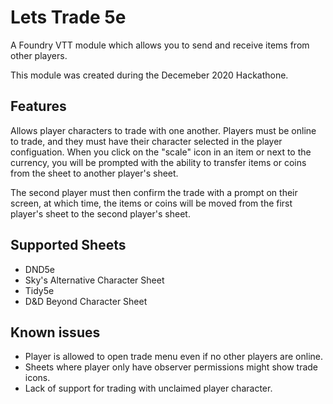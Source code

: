 # Lets Trade 5e
A Foundry VTT module which allows you to send and receive items from other players.

This module was created during the Decemeber 2020 Hackathone.

## Features

Allows player characters to trade with one another. Players must be online to trade, and they must have their character selected in the player configuation. When you click on the "scale" icon in an item or next to the currency, you will be prompted with the ability to transfer items or coins from the sheet to another player's sheet.

The second player must then confirm the trade with a prompt on their screen, at which time, the items or coins will be moved from the first player's sheet to the second player's sheet.

## Supported Sheets

- DND5e
- Sky's Alternative Character Sheet
- Tidy5e
- D&D Beyond Character Sheet

## Known issues

- Player is allowed to open trade menu even if no other players are online.
- Sheets where player only have observer permissions might show trade icons.
- Lack of support for trading with unclaimed player character.
